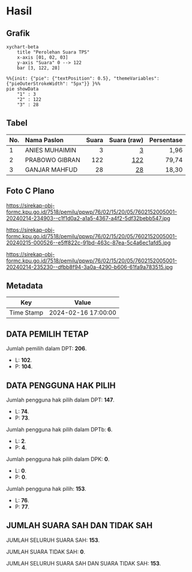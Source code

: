 # Hasil

## Grafik

```mermaid
xychart-beta
    title "Perolehan Suara TPS"
    x-axis [01, 02, 03]
    y-axis "Suara" 0 --> 122
    bar [3, 122, 28]
```

```mermaid
%%{init: {"pie": {"textPosition": 0.5}, "themeVariables": {"pieOuterStrokeWidth": "5px"}} }%%
pie showData
    "1" : 3
    "2" : 122
    "3" : 28
```

## Tabel

| No. | Nama Paslon    | Suara | Suara (raw) | Persentase |
|:--- |:-------------- | -----:| -----------:| ----------:|
| 1   | ANIES MUHAIMIN | 3     | [3][p-1]    | 1,96       |
| 2   | PRABOWO GIBRAN | 122   | [122][p-2]  | 79,74      |
| 3   | GANJAR MAHFUD  | 28    | [28][p-3]   | 18,30      |


[p-1]: https://github.com/gigit-pemilu/pemilu-2024-76-sulawesi-barat/blob/main/pilpres/hitung-suara/sub/76-sulawesi-barat/sub/02-mamuju/sub/15-bonehau/sub/2005-lumika/sub/001-tps/sub/paslon-1.txt
[p-2]: https://github.com/gigit-pemilu/pemilu-2024-76-sulawesi-barat/blob/main/pilpres/hitung-suara/sub/76-sulawesi-barat/sub/02-mamuju/sub/15-bonehau/sub/2005-lumika/sub/001-tps/sub/paslon-2.txt
[p-3]: https://github.com/gigit-pemilu/pemilu-2024-76-sulawesi-barat/blob/main/pilpres/hitung-suara/sub/76-sulawesi-barat/sub/02-mamuju/sub/15-bonehau/sub/2005-lumika/sub/001-tps/sub/paslon-3.txt

## Foto C Plano

https://sirekap-obj-formc.kpu.go.id/7518/pemilu/ppwp/76/02/15/20/05/7602152005001-20240214-234903--c1f1d0a2-a1a5-4367-a4f2-5df32bebb547.jpg

https://sirekap-obj-formc.kpu.go.id/7518/pemilu/ppwp/76/02/15/20/05/7602152005001-20240215-000526--e5ff822c-91bd-463c-87ea-5c4a6ec1afd5.jpg

https://sirekap-obj-formc.kpu.go.id/7518/pemilu/ppwp/76/02/15/20/05/7602152005001-20240214-235230--dfbb8f94-3a0a-4290-b606-61fa9a783515.jpg


## Metadata

| Key        | Value               |
| ---------- | ------------------- |
| Time Stamp | 2024-02-16 17:00:00 |


## DATA PEMILIH TETAP

Jumlah pemilih dalam DPT: **206**.
 * L: **102**.
 * P: **104**.

## DATA PENGGUNA HAK PILIH

Jumlah pengguna hak pilih dalam DPT: **147**.
 * L: **74**.
 * P: **73**.

Jumlah pengguna hak pilih dalam DPTb: **6**.
 * L: **2**.
 * P: **4**.

Jumlah pengguna hak pilih dalam DPK: **0**.
 * L: **0**.
 * P: **0**.

Jumlah pengguna hak pilih: **153**.
 * L: **76**.
 * P: **77**.

## JUMLAH SUARA SAH DAN TIDAK SAH

JUMLAH SELURUH SUARA SAH: **153**.

JUMLAH SUARA TIDAK SAH: **0**.

JUMLAH SELURUH SUARA SAH DAN SUARA TIDAK SAH: **153**.


